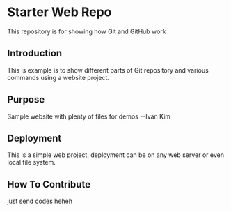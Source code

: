 # Starter Web Repo

This repository is for showing how Git and GitHub work

## Introduction

This is example is to show different parts of Git repository and various commands using a website project.

## Purpose

Sample website with plenty of files for demos --Ivan Kim

## Deployment

This is a simple web project, deployment can be on any web server or even local file system.

## How To Contribute

just send codes heheh
